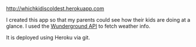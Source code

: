 <http://whichkidiscoldest.herokuapp.com>

I created this app so that my parents could see how their kids are doing at a glance. I used the [Wunderground API](http://www.wunderground.com/weather/api/) to fetch weather info.

It is deployed using Heroku via git.
